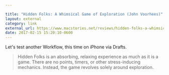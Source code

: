 ```yaml
---

title: "Hidden Folks: A Whimsical Game of Exploration (John Voorhees)"
layout: external
category: link
external_url: https://www.macstories.net/reviews/hidden-folks-a-whimsical-game-of-exploration/
date: 2017-02-15 15:20:10-0600
---
```


Let's test another Workflow, this time on iPhone via Drafts. 

> Hidden Folks is an absorbing, relaxing experience as much as it is a game. There are no points, timers, or other stress-inducing mechanics. Instead, the game revolves solely around exploration. 